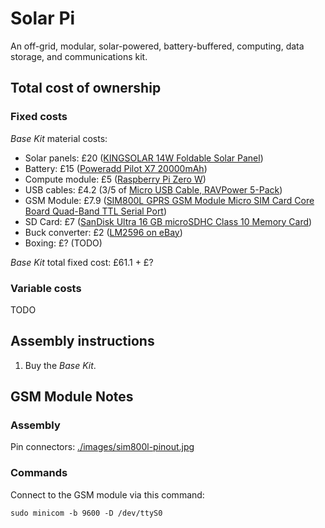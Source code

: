 # Solar Pi

An off-grid, modular, solar-powered, battery-buffered, computing, data storage, and communications kit.


## Total cost of ownership


### Fixed costs

_Base Kit_ material costs:

- Solar panels: £20 ([KINGSOLAR 14W Foldable Solar Panel](https://www.amazon.co.uk/KINGSOLAR-Foldable-Certification-Intelligent-Stabilization/dp/B01A6X4MJA/ref=sr_1_1?ie=UTF8&qid=1489841488&sr=8-1&keywords=kingsolar+14w))
- Battery: £15 ([Poweradd Pilot X7 20000mAh](https://www.amazon.co.uk/Poweradd-Pilot-X7-Universal-Red-Black/dp/B00XVTJKCQ/ref=sr_1_2?ie=UTF8&qid=1489841563&sr=8-2&keywords=poweradd+portable+charger))
- Compute module: £5 ([Raspberry Pi Zero W](https://thepihut.com/products/raspberry-pi-zero?variant=14062715972))
- USB cables: £4.2 (3/5 of [Micro USB Cable, RAVPower 5-Pack](https://www.amazon.co.uk/gp/product/B00YAF14QK/ref=oh_aui_detailpage_o01_s00?ie=UTF8&psc=1))
- GSM Module: £7.9 ([SIM800L GPRS GSM Module Micro SIM Card Core Board Quad-Band TTL Serial Port](http://www.ebay.co.uk/itm/162017759834?_trksid=p2060353.m2749.l2649&ssPageName=STRK%3AMEBIDX%3AIT))
- SD Card: £7 ([SanDisk Ultra 16 GB microSDHC Class 10 Memory Card](https://www.amazon.co.uk/d/Memory-Cards/SanDisk-Ultra-16-GB-microSDHC-Class-Mbps/B010NE3U2M/ref=sr_1_4?s=electronics-accessories&rps=1&ie=UTF8&qid=1489843042&sr=1-4&keywords=micro+sd+card))
- Buck converter: £2 ([LM2596 on eBay](http://www.ebay.co.uk/itm/162289623433))
- Boxing: £? (TODO)

_Base Kit_ total fixed cost: £61.1 + £?


### Variable costs

TODO


## Assembly instructions

1. Buy the _Base Kit_.


## GSM Module Notes

### Assembly

Pin connectors: [./images/sim800l-pinout.jpg](./images/sim800l-pinout.jpg)

### Commands

Connect to the GSM module via this command:

```
sudo minicom -b 9600 -D /dev/ttyS0
```
